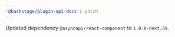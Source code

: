 ```yaml
---
'@backstage/plugin-api-docs': patch
---
```


Updated dependency `@asyncapi/react-component` to `1.0.0-next.39`.
